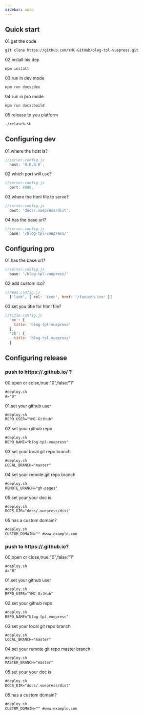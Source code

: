 ```yaml
---
sidebar: auto
---
```

## Quick start

01.get the code

```html
git clone https://github.com/YMC-GitHub/blog-tpl-vuepress.git
```

02.install his dep

```html
npm install
```

03.run in dev mode

```html
npm run docs:dev
```

04.run in pro mode

```html
npm run docs:build
```

05.release to you platform

```html
./relaseh.sh
```

## Configuring dev

01.where the host is?
```js
//server.config.js
  host: '0.0.0.0',
```

02.which port will use?
```js
//server.config.js
  port: 8000,
```

03.where the html file to serve?

```js
//server.config.js
  dest: 'docs/.vuepress/dist',
```

04.has the base url?
```js
//server.config.js
  base: '/blog-tpl-vuepress/'
```


## Configuring pro

01.has the base url?
```js
//server.config.js
  base: '/blog-tpl-vuepress/'
```

02.add custom ico?
```js
//head.config.js
  ['link', { rel: 'icon', href: '/favicon.ico' }]
```

03.set you title for html file?
```js
//title.config.js
  'en': {
    title: 'blog-tpl-vuepress'
  },
  'zh': {
    title: 'blog-tpl-vuepress'
  }
```

## Configuring release

### push to https://<USERNAME>.github.io/<REPO> ?

00.open or colse,true:"0",false:"1"
```html
#deploy.sh
A="0"
```

01.set your github user
```html
#deploy.sh
REPO_USER="YMC-GitHub"
```

02.set your github repo
```html
#deploy.sh
REPO_NAME="blog-tpl-vuepress"
```

03.set your local git repo branch
```html
#deploy.sh
LOCAL_BRANCH="master"
```

04.set your remote git repo branch
```html
#deploy.sh
REMOTE_BRANCH="gh-pages"
```

05.set your your doc is
```html
#deploy.sh
DOCS_DIR="docs/.vuepress/dist"
```


05.has a custom domain?
```html
#deploy.sh
CUSTOM_DOMAIN="" #www.example.com
```

### push to https://<USERNAME>.github.io?

00.open or close,true:"0",false:"1"
```html
#deploy.sh
A="0"
```

01.set your github user
```html
#deploy.sh
REPO_USER="YMC-GitHub"
```

02.set your github repo
```html
#deploy.sh
REPO_NAME="blog-tpl-vuepress"
```

03.set your local git repo branch
```html
#deploy.sh
LOCAL_BRANCH="master"
```

04.set your remote git repo master branch
```html
#deploy.sh
MASTER_BRANCH="master"
```

05.set your your doc is
```html
#deploy.sh
DOCS_DIR="docs/.vuepress/dist"
```


05.has a custom domain?
```html
#deploy.sh
CUSTOM_DOMAIN="" #www.example.com
```


